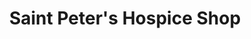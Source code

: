 ---
title: "Saint Peter's Hospice Shop"
url: /bristol/saint-peters-hospice-shop-whiteladies-road/
shop: Gebrauchtwaren
---